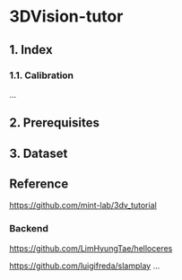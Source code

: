 # 3DVision-tutor
## 1. Index
### 1.1. Calibration
...
## 2. Prerequisites
<!-- ROS-noetic, OpenCV, Eigen, Ceres, DBoW2,  -->
## 3. Dataset
<!-- Kitti -->
## Reference
https://github.com/mint-lab/3dv_tutorial

### Backend
https://github.com/LimHyungTae/helloceres

https://github.com/luigifreda/slamplay
...
